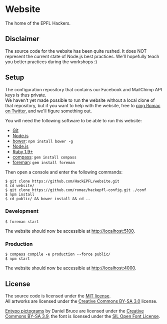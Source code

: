 # Website

The home of the EPFL Hackers.

## Disclaimer

The source code for the website has been quite rushed. It does NOT represent the current state of Node.js best practices.
We'll hopefully teach you better practices during the workshops :)

## Setup

The configuration repository that contains our Facebook and MailChimp API keys is thus private.  
We haven't yet made possible to run the website without a local clone of that repository, but if you want to help with the website, free to [ping Romac on Twitter](https://twitter.com/_romac), and we'll figure something out.

You will need the following software to be able to run this website:

- [Git](http://git-scm.com/)
- [Node.js](http://nodejs.org)
- [bower](http://bower.io): `npm install bower -g`
- [Node.js](http://nodejs.org)
- [Ruby 1.9+](https://www.ruby-lang.org/)
- [compass](http://compass-style.org/): `gem install compass`
- [foreman](https://github.com/ddollar/foreman): `gem install foreman`

Then open a console and enter the following commands:

    $ git clone https://github.com/HackEPFL/website.git
    $ cd website/
    $ git clone https://github.com/romac/hackepfl-config.git ./conf
    $ npm install
    $ cd public/ && bower install && cd ..

### Development

    $ foreman start

The website should now be accessible at [http://localhost:5100]().

### Production
    
    $ compass compile -e production --force public/
    $ npm start

The website should now be accessible at [http://localhost:4000]().

## License

The source code is licensed under the [MIT license](http://www.opensource.org/licenses/mit-license.php).  
All artworks are licensed under the [Creative Commons BY-SA 3.0](http://creativecommons.org/licenses/by-sa/3.0/) license.  

[Entypo pictograms](http://www.entypo.com) by Daniel Bruce are licensed under the [Creative Commons BY-SA 3.9](http://creativecommons.org/licenses/by-sa/3.0/), the font is licensed under the [SIL Open Font License](http://scripts.sil.org/OFL).
